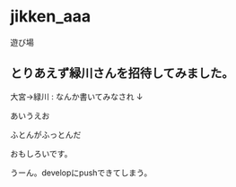 # jikken_aaa
遊び場

## とりあえず緑川さんを招待してみました。

大宮→緑川 : なんか書いてみなされ ↓

あいうえお

ふとんがふっとんだ

おもしろいです。

うーん。developにpushできてしまう。